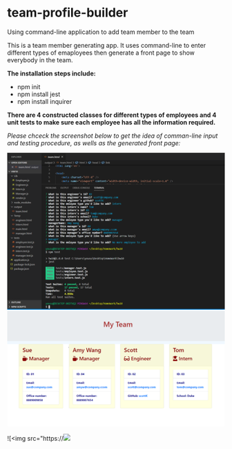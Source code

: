 # team-profile-builder
Using command-line application to add team member to the team

This is a team member generating app. It uses command-line to enter different types of emaployees then generate a front page to show everybody in the team. 

__The installation steps include:__
* npm init
* npm install jest
* npm install inquirer

__There are 4 constructed classes for different types of employees and 4 unit tests to make sure each employee has all the information required.__

_Please chceck the screenshot below to get the idea of comman-line input and testing procedure, as wells as the generated front page:_

![CLI&Tests](cml1.png)
![OutPut](cml2.png)

![<img src="https://[<img src="https://drive.google.com/file/d/1uz4NZz6K4AEF7JclVhDNR1NfzKkZwDMh/view?usp=sharing.jpg" width="50%">](https://drive.google.com/file/d/1uz4NZz6K4AEF7JclVhDNR1NfzKkZwDMh/view?usp=sharing)
